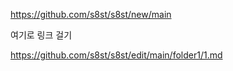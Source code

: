 https://github.com/s8st/s8st/new/main


여기로 링크 걸기

https://github.com/s8st/s8st/edit/main/folder1/1.md
